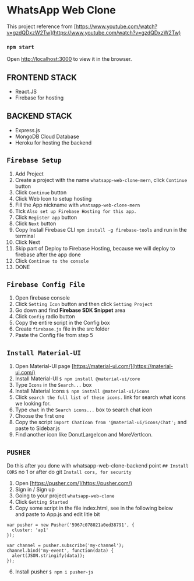 # WhatsApp Web Clone

This project reference from [https://www.youtube.com/watch?v=gzdQDxzW2Tw](https://www.youtube.com/watch?v=gzdQDxzW2Tw)

### `npm start`

Open [http://localhost:3000](http://localhost:3000) to view it in the browser.

## FRONTEND STACK

- React.JS
- Firebase for hosting

## BACKEND STACK

- Express.js
- MongoDB Cloud Database
- Heroku for hosting the backend

## `Firebase Setup`

1. Add Project
2. Create a project with the name `whatsapp-web-clone-mern`, click `Continue` button
3. Click `Continue` button
4. Click Web Icon to setup hosting
5. Fill the App nickname with `whatsapp-web-clone-mern`
6. Tick `Also set up Firebase Hosting for this app.`
7. Click `Register app` button
8. Click `Next` button
9. Copy Install Firebase CLI `npm install -g firebase-tools` and run in the terminal
10. Click Next
11. Skip part of Deploy to Firebase Hosting, because we will deploy to firebase after the app done
12. Click `Continue to the console`
13. DONE

## `Firebase Config File`

1. Open firebase console
2. Click `Setting Icon` button and then click `Setting Project`
3. Go down and find <b>Firebase SDK Snippet</b> area
4. Click `Config` radio button
5. Copy the entire script in the Config box
6. Create `firebase.js` file in the src folder
7. Paste the Config file from step 5

## `Install Material-UI`

1. Open Material-UI page [https://material-ui.com/](https://material-ui.com/)
2. Install Material-UI `$ npm install @material-ui/core`
3. Type `Icons` in the `Search...` box
4. Install Material Icons `$ npm install @material-ui/icons`
5. Click `search the full list of these icons.` link for search what icons we looking for.
6. Type `chat` in the `Search icons...` box to search chat icon
7. Choose the first one
8. Copy the script `import ChatIcon from '@material-ui/icons/Chat';` and paste to Sidebar.js
9. Find another icon like DonutLargeIcon and MoreVertIcon.

## `PUSHER`

Do this after you done with whatsapp-web-clone-backend point `## Install CORS` no 1 or after do git `Install cors, for security`

1. Open [https://pusher.com/](https://pusher.com/)
2. Sign in / Sign up
3. Going to your project `whatsapp-web-clone`
4. Click `Getting Started`
5. Copy some script in the file index.html, see in the following below<br/>
   and paste to App.js and edit litle bit

```
var pusher = new Pusher('5967c078021a0ed38791', {
  cluster: 'ap1'
});

var channel = pusher.subscribe('my-channel');
channel.bind('my-event', function(data) {
  alert(JSON.stringify(data));
});
```

6. Install pusher `$ npm i pusher-js`
